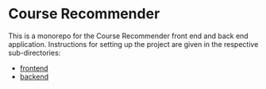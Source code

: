 # Course Recommender

This is a monorepo for the Course Recommender front end and back end application. Instructions for setting up the project are given in the respective sub-directories:

- [frontend](./frontend#readme)
- [backend](./backend#readme)